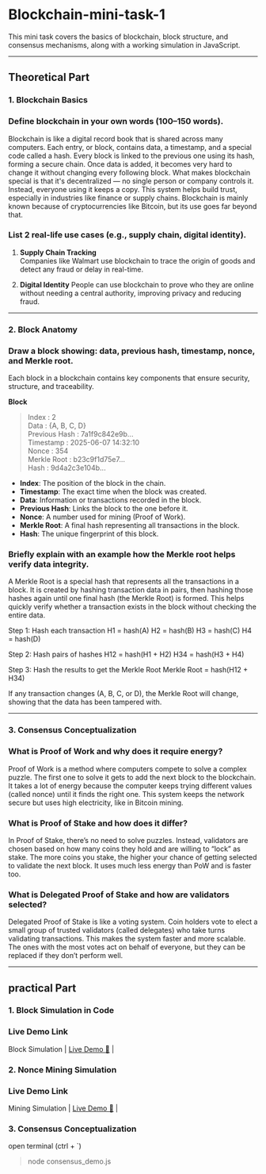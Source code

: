# Blockchain-mini-task-1

This mini task covers the basics of blockchain, block structure, and consensus mechanisms, along with a working simulation in JavaScript.

---

## Theoretical Part

### 1. Blockchain Basics

### Define blockchain in your own words (100–150 words).

Blockchain is like a digital record book that is shared across many computers. Each entry, or block, contains data, a timestamp, and a special code called a hash. Every block is linked to the previous one using its hash, forming a secure chain. Once data is added, it becomes very hard to change it without changing every following block. What makes blockchain special is that it's decentralized — no single person or company controls it. Instead, everyone using it keeps a copy. This system helps build trust, especially in industries like finance or supply chains. Blockchain is mainly known because of cryptocurrencies like Bitcoin, but its use goes far beyond that.


### List 2 real-life use cases (e.g., supply chain, digital identity).

1. **Supply Chain Tracking**  
   Companies like Walmart use blockchain to trace the origin of goods and detect any fraud or delay in real-time.

2. **Digital Identity**
    People can use blockchain to prove who they are online without needing a central authority, improving privacy and reducing fraud.

---

### 2. Block Anatomy

### Draw a block showing: data, previous hash, timestamp, nonce, and Merkle root.

Each block in a blockchain contains key components that ensure security, structure, and traceability.

**Block**
>Index         : 2  
Data          : {A, B, C, D}  
Previous Hash : 7a1f9c842e9b...  
Timestamp     : 2025-06-07 14:32:10  
Nonce         : 354  
Merkle Root   : b23c9f1d75e7...  
Hash          : 9d4a2c3e104b...

 - **Index**: The position of the block in the chain.
 - **Timestamp**: The exact time when the block was created.
 - **Data**: Information or transactions recorded in the block.
 - **Previous Hash**: Links the block to the one before it.
 - **Nonce**: A number used for mining (Proof of Work).
 - **Merkle Root**: A final hash representing all transactions in the block.
 - **Hash**: The unique fingerprint of this block.


### Briefly explain with an example how the Merkle root helps verify data integrity.

  A Merkle Root is a special hash that represents all the transactions in a block. It is created by hashing transaction data in pairs, then hashing those hashes again until    one final hash (the Merkle Root) is formed. This helps quickly verify whether a transaction exists in the block without checking the entire data.
  
  Step 1: Hash each transaction
  H1 = hash(A)
  H2 = hash(B)
  H3 = hash(C)
  H4 = hash(D)

  Step 2: Hash pairs of hashes
  H12 = hash(H1 + H2)
  H34 = hash(H3 + H4)

  Step 3: Hash the results to get the Merkle Root
  Merkle Root = hash(H12 + H34)

  If any transaction changes (A, B, C, or D), the Merkle Root will change, showing that the data has been tampered with.

---

### 3. Consensus Conceptualization

### What is Proof of Work and why does it require energy?
Proof of Work is a method where computers compete to solve a complex puzzle. The first one to solve it gets to add the next block to the blockchain. It takes a lot of energy because the computer keeps trying different values (called nonce) until it finds the right one. This system keeps the network secure but uses high electricity, like in Bitcoin mining.

### What is Proof of Stake and how does it differ?
In Proof of Stake, there’s no need to solve puzzles. Instead, validators are chosen based on how many coins they hold and are willing to “lock” as stake. The more coins you stake, the higher your chance of getting selected to validate the next block. It uses much less energy than PoW and is faster too.

### What is Delegated Proof of Stake and how are validators selected?
Delegated Proof of Stake is like a voting system. Coin holders vote to elect a small group of trusted validators (called delegates) who take turns validating transactions. This makes the system faster and more scalable. The ones with the most votes act on behalf of everyone, but they can be replaced if they don’t perform well.

---

## practical Part

### 1. Block Simulation in Code 
### Live Demo Link

Block Simulation | [Live Demo 🔗](https://nishi701.github.io/Blockchain-mini-task-1/blockchain-simulation/) |


### 2. Nonce Mining Simulation 
### Live Demo Link
Mining Simulation | [Live Demo 🔗](https://nishi701.github.io/Blockchain-mini-task-1/mining_simulation/) |

### 3. Consensus Conceptualization
open terminal (ctrl + `)
>node consensus_demo.js


